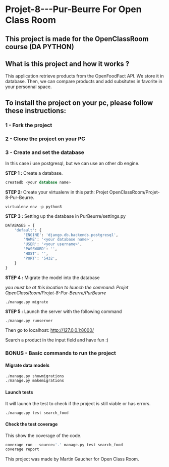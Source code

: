 # Projet-8---Pur-Beurre For Open Class Room
## This project is made for the OpenClassRoom course (DA PYTHON)

## What is this project and how it works ?
This application retrieve products from the OpenFoodFact API. We store it in database. Then, we can compare products
and add subsitutes in favorite in your personnal space.

## To install the project on your pc, please follow these instructions:

### 1 - Fork the project

### 2 - Clone the project on your PC

### 3 - Create and set the database
In this case i use postgresql, but we can use an other db engine.

**STEP 1 :** 
Create a database.

```sql
createdb <your database name>
```

**STEP 2:**
Create your virtualenv in this path: Projet OpenClassRoom/Projet-8-Pur-Beurre.

```shell
virtualenv env -p python3
```

**STEP 3 :** 
Setting up the database in PurBeurre/settings.py

```python
DATABASES = {
    'default': {
        'ENGINE': 'django.db.backends.postgresql',
        'NAME': '<your database name>',
        'USER': '<your username>',
        'PASSWORD': '',
        'HOST': '',
        'PORT': '5432',
    }
}
```

**STEP 4 :**
Migrate the model into the database

*you must be at this location to launch the command: Projet OpenClassRoom/Projet-8-Pur-Beurre/PurBeurre*

```shell
./manage.py migrate
```

**STEP 5 :**
Launch the server with the following command

```python
./manage.py runserver
```

Then go to localhost: http://127.0.0.1:8000/

Search a product in the input field and have fun :)

### BONUS - Basic commands to run the project


#### Migrate data models

```python
./manage.py showmigrations
./manage.py makemigrations
```

#### Launch tests

It will launch the test to check if the project is still viable or has errors.

```python
./manage.py test search_food
```

#### Check the test coverage

This show the coverage of the code.

```python
coverage run --source='.' manage.py test search_food
coverage report
```



This project was made by Martin Gaucher for Open Class Room.


